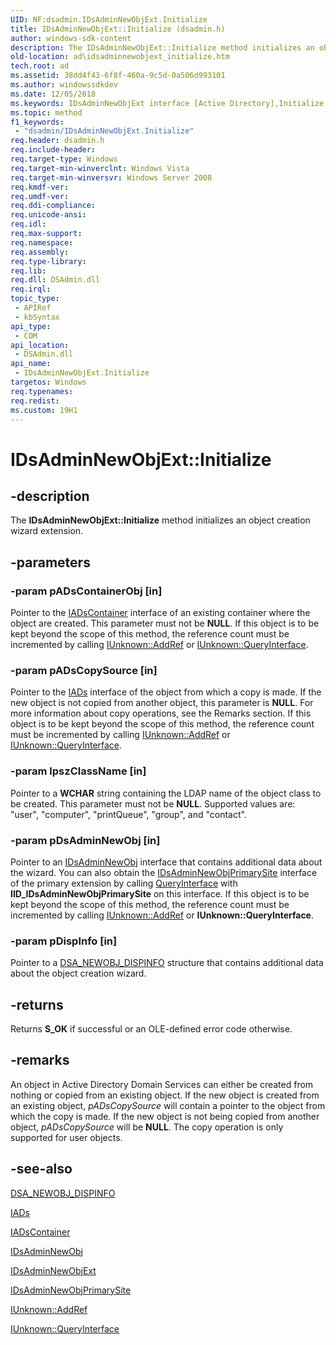 ```yaml
---
UID: NF:dsadmin.IDsAdminNewObjExt.Initialize
title: IDsAdminNewObjExt::Initialize (dsadmin.h)
author: windows-sdk-content
description: The IDsAdminNewObjExt::Initialize method initializes an object creation wizard extension.
old-location: ad\idsadminnewobjext_initialize.htm
tech.root: ad
ms.assetid: 38dd4f43-6f8f-460a-9c5d-0a506d993101
ms.author: windowssdkdev
ms.date: 12/05/2018
ms.keywords: IDsAdminNewObjExt interface [Active Directory],Initialize method, IDsAdminNewObjExt.Initialize, IDsAdminNewObjExt::Initialize, Initialize, Initialize method [Active Directory], Initialize method [Active Directory],IDsAdminNewObjExt interface, _glines_idsadminnewobjext_initialize, ad.idsadminnewobjext__initialize, ad.idsadminnewobjext_initialize, dsadmin/IDsAdminNewObjExt::Initialize
ms.topic: method
f1_keywords: 
 - "dsadmin/IDsAdminNewObjExt.Initialize"
req.header: dsadmin.h
req.include-header: 
req.target-type: Windows
req.target-min-winverclnt: Windows Vista
req.target-min-winversvr: Windows Server 2008
req.kmdf-ver: 
req.umdf-ver: 
req.ddi-compliance: 
req.unicode-ansi: 
req.idl: 
req.max-support: 
req.namespace: 
req.assembly: 
req.type-library: 
req.lib: 
req.dll: DSAdmin.dll
req.irql: 
topic_type:
 - APIRef
 - kbSyntax
api_type:
 - COM
api_location:
 - DSAdmin.dll
api_name:
 - IDsAdminNewObjExt.Initialize
targetos: Windows
req.typenames: 
req.redist: 
ms.custom: 19H1
---
```


# IDsAdminNewObjExt::Initialize


## -description


The <b>IDsAdminNewObjExt::Initialize</b> method initializes an object creation wizard extension.


## -parameters




### -param pADsContainerObj [in]

Pointer to the <a href="https://docs.microsoft.com/windows/desktop/api/iads/nn-iads-iadscontainer">IADsContainer</a> interface of an existing container where the object are created. This parameter must not be <b>NULL</b>. If this object is to be kept beyond the scope of this method, the reference count must be incremented by calling <a href="https://docs.microsoft.com/windows/desktop/api/unknwn/nf-unknwn-iunknown-addref">IUnknown::AddRef</a> or <a href="https://docs.microsoft.com/windows/desktop/api/unknwn/nf-unknwn-iunknown-queryinterface(q_)">IUnknown::QueryInterface</a>.


### -param pADsCopySource [in]

Pointer to the <a href="https://docs.microsoft.com/windows/desktop/api/iads/nn-iads-iads">IADs</a> interface of the object from which a copy is made. If the new object is not copied from another object, this parameter is <b>NULL</b>. For more information about copy operations, see the Remarks section. If this object is to be kept beyond the scope of this method, the reference count must be incremented by calling <a href="https://docs.microsoft.com/windows/desktop/api/unknwn/nf-unknwn-iunknown-addref">IUnknown::AddRef</a> or <a href="https://docs.microsoft.com/windows/desktop/api/unknwn/nf-unknwn-iunknown-queryinterface(q_)">IUnknown::QueryInterface</a>.


### -param lpszClassName [in]

Pointer to a <b>WCHAR</b> string containing the LDAP name of the object class to be created. This parameter must not be <b>NULL</b>. Supported values are: "user", "computer", "printQueue", "group", and "contact".


### -param pDsAdminNewObj [in]

Pointer to an <a href="https://docs.microsoft.com/windows/desktop/api/dsadmin/nn-dsadmin-idsadminnewobj">IDsAdminNewObj</a> interface that contains additional data about the wizard. You can also obtain the <a href="https://docs.microsoft.com/windows/desktop/api/dsadmin/nn-dsadmin-idsadminnewobjprimarysite">IDsAdminNewObjPrimarySite</a> interface of the primary extension by calling <a href="https://docs.microsoft.com/windows/desktop/api/unknwn/nf-unknwn-iunknown-queryinterface(q_)">QueryInterface</a> with <b>IID_IDsAdminNewObjPrimarySite</b> on this interface. If this object is to be kept beyond the scope of this method, the reference count must be incremented by calling <a href="https://docs.microsoft.com/windows/desktop/api/unknwn/nf-unknwn-iunknown-addref">IUnknown::AddRef</a> or <b>IUnknown::QueryInterface</b>.


### -param pDispInfo [in]

Pointer to a <a href="https://docs.microsoft.com/windows/desktop/api/dsadmin/ns-dsadmin-dsa_newobj_dispinfo">DSA_NEWOBJ_DISPINFO</a> structure that contains additional data about the object creation wizard.


## -returns



Returns <b>S_OK</b> if successful or an OLE-defined error code otherwise.




## -remarks



An object in Active Directory Domain Services can either be created from nothing or copied from an existing object. If the new object is created from an existing object, <i>pADsCopySource</i> will contain a pointer to the object from which the copy is made. If the new object is not being copied from another object, <i>pADsCopySource</i> will be <b>NULL</b>. The copy operation is only supported for user objects.




## -see-also




<a href="https://docs.microsoft.com/windows/desktop/api/dsadmin/ns-dsadmin-dsa_newobj_dispinfo">DSA_NEWOBJ_DISPINFO</a>



<a href="https://docs.microsoft.com/windows/desktop/api/iads/nn-iads-iads">IADs</a>



<a href="https://docs.microsoft.com/windows/desktop/api/iads/nn-iads-iadscontainer">IADsContainer</a>



<a href="https://docs.microsoft.com/windows/desktop/api/dsadmin/nn-dsadmin-idsadminnewobj">IDsAdminNewObj</a>



<a href="https://docs.microsoft.com/windows/desktop/api/dsadmin/nn-dsadmin-idsadminnewobjext">IDsAdminNewObjExt</a>



<a href="https://docs.microsoft.com/windows/desktop/api/dsadmin/nn-dsadmin-idsadminnewobjprimarysite">IDsAdminNewObjPrimarySite</a>



<a href="https://docs.microsoft.com/windows/desktop/api/unknwn/nf-unknwn-iunknown-addref">IUnknown::AddRef</a>



<a href="https://docs.microsoft.com/windows/desktop/api/unknwn/nf-unknwn-iunknown-queryinterface(q_)">IUnknown::QueryInterface</a>
 

 

